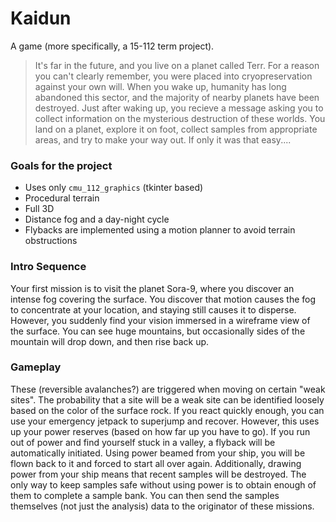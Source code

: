 # Kaidun

A game (more specifically, a 15-112 term project).

> It's far in the future, and you live on a planet called Terr.
> For a reason you can't clearly remember, you were placed into cryopreservation against your own will.
> When you wake up, humanity has long abandoned this sector, and the majority of nearby planets have been destroyed.
> Just after waking up, you recieve a message asking you to collect information on the mysterious destruction of these worlds.
> You land on a planet, explore it on foot, collect samples from appropriate areas, and try to make your way out.
> If only it was that easy....

### Goals for the project

- Uses only `cmu_112_graphics` (tkinter based)
- Procedural terrain
- Full 3D
- Distance fog and a day-night cycle
- Flybacks are implemented using a motion planner to avoid terrain obstructions

### Intro Sequence

Your first mission is to visit the planet Sora-9, where you discover an intense fog covering the surface.
You discover that motion causes the fog to concentrate at your location, and staying still causes it to disperse.
However, you suddenly find your vision immersed in a wireframe view of the surface.
You can see huge mountains, but occasionally sides of the mountain will drop down, and then rise back up.

### Gameplay

These (reversible avalanches?) are triggered when moving on certain "weak sites".
The probability that a site will be a weak site can be identified loosely based on the color of the surface rock.
If you react quickly enough, you can use your emergency jetpack to superjump and recover.
However, this uses up your power reserves (based on how far up you have to go).
If you run out of power and find yourself stuck in a valley, a flyback will be automatically initiated.
Using power beamed from your ship, you will be flown back to it and forced to start all over again.
Additionally, drawing power from your ship means that recent samples will be destroyed.
The only way to keep samples safe without using power is to obtain enough of them to complete a sample bank.
You can then send the samples themselves (not just the analysis) data to the originator of these missions.
